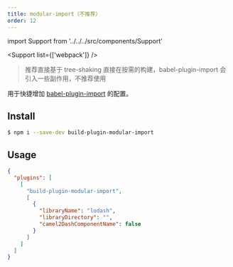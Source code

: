 ```yaml
---
title: modular-import（不推荐）
order: 12
---
```


import Support from '../../../src/components/Support'

<Support list={['webpack']} />

> 推荐直接基于 tree-shaking 直接在按需的构建，babel-plugin-import 会引入一些副作用，不推荐使用

用于快捷增加 [babel-plugin-import](https://github.com/ant-design/babel-plugin-import) 的配置。

## Install

```bash
$ npm i --save-dev build-plugin-modular-import
```

## Usage

```json
{
  "plugins": [
    [
      "build-plugin-modular-import",
      [
        {
          "libraryName": "lodash",
          "libraryDirectory": "",
          "camel2DashComponentName": false
        }
      ]
    ]
  ]
}
```
